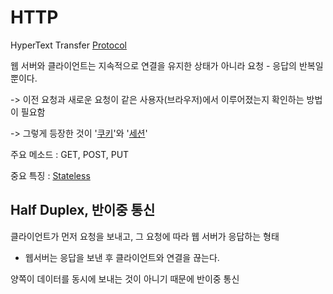 # HTTP
HyperText Transfer [Protocol](Protocol.md)

웹 서버와 클라이언트는 지속적으로 연결을 유지한 상태가 아니라 요청 - 응답의 반복일 뿐이다.

-> 이전 요청과 새로운 요청이 같은 사용자(브라우저)에서 이루어졌는지 확인하는 방법이 필요함

-> 그렇게 등장한 것이 '[쿠키](Cookie)'와 '[세션](WEB/Session.md)'

주요 메소드 : GET, POST, PUT

중요 특징 : [Stateless](Stateless.md)

## Half Duplex, 반이중 통신
클라이언트가 먼저 요청을 보내고, 그 요청에 따라 웹 서버가 응답하는 형태
- 웹서버는 응답을 보낸 후 클라이언트와 연결을 끊는다.

양쪽이 데이터를 동시에 보내는 것이 아니기 때문에 반이중 통신